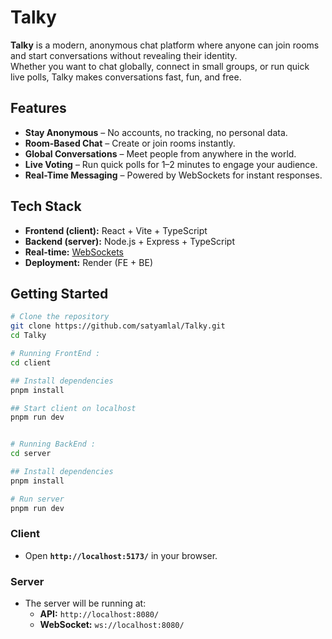 # Talky

**Talky** is a modern, anonymous chat platform where anyone can join rooms and start conversations without revealing their identity.  
Whether you want to chat globally, connect in small groups, or run quick live polls, Talky makes conversations fast, fun, and free.

## Features

- **Stay Anonymous** – No accounts, no tracking, no personal data.
- **Room-Based Chat** – Create or join rooms instantly.
- **Global Conversations** – Meet people from anywhere in the world.
- **Live Voting** – Run quick polls for 1–2 minutes to engage your audience.
- **Real-Time Messaging** – Powered by WebSockets for instant responses.

## Tech Stack

- **Frontend (client):** React + Vite + TypeScript
- **Backend (server):** Node.js + Express + TypeScript
- **Real-time:** [WebSockets](https://github.com/websockets/ws)
- **Deployment:** Render (FE + BE)

## Getting Started

```bash
# Clone the repository
git clone https://github.com/satyamlal/Talky.git
cd Talky

# Running FrontEnd :
cd client

## Install dependencies
pnpm install

## Start client on localhost
pnpm run dev


# Running BackEnd :
cd server

## Install dependencies
pnpm install

# Run server
pnpm run dev
```
### Client
- Open **`http://localhost:5173/`** in your browser.

### Server
- The server will be running at:
    * **API:** `http://localhost:8080/`
    * **WebSocket:** `ws://localhost:8080/`